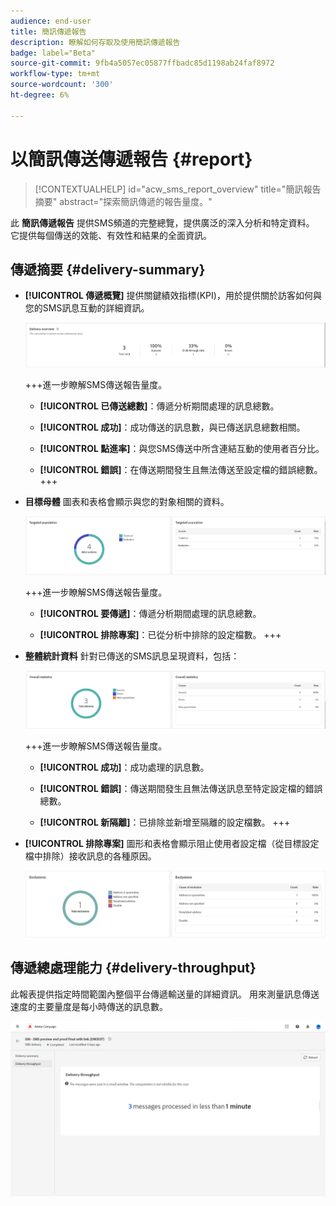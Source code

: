 ```yaml
---
audience: end-user
title: 簡訊傳遞報告
description: 瞭解如何存取及使用簡訊傳遞報告
badge: label="Beta"
source-git-commit: 9fb4a5057ec05877ffbadc85d1198ab24faf8972
workflow-type: tm+mt
source-wordcount: '300'
ht-degree: 6%

---
```


# 以簡訊傳送傳遞報告 {#report}

>[!CONTEXTUALHELP]
>id="acw_sms_report_overview"
>title="簡訊報告摘要"
>abstract="探索簡訊傳遞的報告量度。"

此 **簡訊傳遞報告** 提供SMS頻道的完整總覽，提供廣泛的深入分析和特定資料。 它提供每個傳送的效能、有效性和結果的全面資訊。

## 傳遞摘要 {#delivery-summary}

* **[!UICONTROL 傳遞概覽]** 提供關鍵績效指標(KPI)，用於提供關於訪客如何與您的SMS訊息互動的詳細資訊。

  ![](assets/reporting_sms_3.png)

  +++進一步瞭解SMS傳送報告量度。

   * **[!UICONTROL 已傳送總數]**：傳遞分析期間處理的訊息總數。

   * **[!UICONTROL 成功]**：成功傳送的訊息數，與已傳送訊息總數相關。

   * **[!UICONTROL 點進率]**：與您SMS傳送中所含連結互動的使用者百分比。

   * **[!UICONTROL 錯誤]**：在傳送期間發生且無法傳送至設定檔的錯誤總數。
+++

* **目標母體** 圖表和表格會顯示與您的對象相關的資料。

  ![](assets/reporting_sms_4.png)

  +++進一步瞭解SMS傳送報告量度。

   * **[!UICONTROL 要傳遞]**：傳遞分析期間處理的訊息總數。

   * **[!UICONTROL 排除專案]**：已從分析中排除的設定檔數。
+++


* **整體統計資料** 針對已傳送的SMS訊息呈現資料，包括：

  ![](assets/reporting_sms_5.png)

  +++進一步瞭解SMS傳送報告量度。

   * **[!UICONTROL 成功]**：成功處理的訊息數。

   * **[!UICONTROL 錯誤]**：傳送期間發生且無法傳送訊息至特定設定檔的錯誤總數。

   * **[!UICONTROL 新隔離]**：已排除並新增至隔離的設定檔數。
+++

* **[!UICONTROL 排除專案]** 圖形和表格會顯示阻止使用者設定檔（從目標設定檔中排除）接收訊息的各種原因。

  ![](assets/reporting_sms_6.png)

## 傳遞總處理能力 {#delivery-throughput}

此報表提供指定時間範圍內整個平台傳遞輸送量的詳細資訊。 用來測量訊息傳送速度的主要量度是每小時傳送的訊息數。

![](assets/reporting_sms_2.png)

